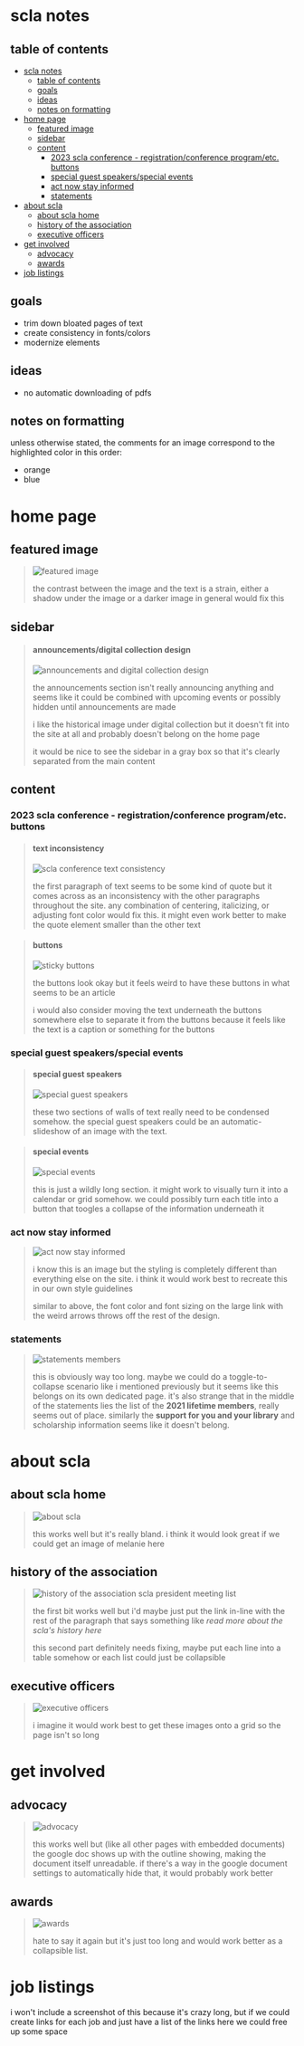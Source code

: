 # scla notes
## table of contents
- [scla notes](#scla-notes)
	- [table of contents](#table-of-contents)
	- [goals](#goals)
	- [ideas](#ideas)
	- [notes on formatting](#notes-on-formatting)
- [home page](#home-page)
	- [featured image](#featured-image)
	- [sidebar](#sidebar)
	- [content](#content)
		- [2023 scla conference - registration/conference program/etc. buttons](#2023-scla-conference---registrationconference-programetc-buttons)
		- [special guest speakers/special events](#special-guest-speakersspecial-events)
		- [act now stay informed](#act-now-stay-informed)
		- [statements](#statements)
- [about scla](#about-scla)
	- [about scla home](#about-scla-home)
	- [history of the association](#history-of-the-association)
	- [executive officers](#executive-officers)
- [get involved](#get-involved)
	- [advocacy](#advocacy)
	- [awards](#awards)
- [job listings](#job-listings)

## goals
- trim down bloated pages of text
- create consistency in fonts/colors
- modernize elements

## ideas
- no automatic downloading of pdfs

## notes on formatting
unless otherwise stated, the comments for an image correspond to the highlighted color in this order: 
- orange
- blue

# home page
## featured image
> ![featured image](https://github.com/cwrightlibrary/scla/blob/main/assets/website_notes/fig_/_home/_content/_featured_image.png?raw=true)
> 
> the contrast between the image and the text is a strain, either a shadow under the image or a darker image in general would fix this

## sidebar
> #### announcements/digital collection design
> ![announcements and digital collection design](https://github.com/cwrightlibrary/scla/blob/main/assets/website_notes/fig_/_home/_sidebar/_announcements_digital_collection_design.png?raw=true)
> 
> the announcements section isn't really announcing anything and seems like it could be combined with upcoming events or possibly hidden until announcements are made
> 
> i like the historical image under digital collection but it doesn't fit into the site at all and probably doesn't belong on the home page
> 
> it would be nice to see the sidebar in a gray box so that it's clearly separated from the main content

## content
### 2023 scla conference - registration/conference program/etc. buttons
> #### text inconsistency
> ![scla conference text consistency](https://github.com/cwrightlibrary/scla/blob/main/assets/website_notes/fig_/_home/_content/_scla_conference_text_consistency.png?raw=true)
> 
> the first paragraph of text seems to be some kind of quote but it comes across as an inconsistency with the other paragraphs throughout the site. any combination of centering, italicizing, or adjusting font color would fix this. it might even work better to make the quote element smaller than the other text

> #### buttons
> ![sticky buttons](https://github.com/cwrightlibrary/scla/blob/main/assets/website_notes/fig_/_home/_content/_sticky_buttons_text.png?raw=true)
> 
> the buttons look okay but it feels weird to have these buttons in what seems to be an article
> 
> i would also consider moving the text underneath the buttons somewhere else to separate it from the buttons because it feels like the text is a caption or something for the buttons

### special guest speakers/special events
> #### special guest speakers
> ![special guest speakers](https://github.com/cwrightlibrary/scla/blob/main/assets/website_notes/fig_/_home/_content/_special_guest_speakers.png?raw=true)
> 
> these two sections of walls of text really need to be condensed somehow. the special guest speakers could be an automatic-slideshow of an image with the text.

> #### special events
> ![special events](https://github.com/cwrightlibrary/scla/blob/main/assets/website_notes/fig_/_home/_content/_special_events.png?raw=true)
> 
> this is just a wildly long section. it might work to visually turn it into a calendar or grid somehow. we could possibly turn each title into a button that toogles a collapse of the information underneath it

###  act now stay informed
> ![act now stay informed](https://github.com/cwrightlibrary/scla/blob/main/assets/website_notes/fig_/_home/_content/_act_now_stay_informed.png?raw=true)
> 
> i know this is an image but the styling is completely different than everything else on the site. i think it would work best to recreate this in our own style guidelines
> 
> similar to above, the font color and font sizing on the large link with the weird arrows throws off the rest of the design.

### statements
> ![statements members](https://github.com/cwrightlibrary/scla/blob/main/assets/website_notes/fig_/_home/_content/_statements_members_scholarships.png?raw=true)
> 
> this is obviously way too long. maybe we could do a toggle-to-collapse scenario like i mentioned previously but it seems like this belongs on its own dedicated page. it's also strange that in the middle of the statements lies the list of the **2021 lifetime members**, really seems out of place. similarly the **support for you and your library** and scholarship information seems like it doesn't belong.

# about scla
## about scla home
> ![about scla](https://github.com/cwrightlibrary/scla/blob/main/assets/website_notes/fig_/_about/_about_scla.PNG?raw=true)
> 
> this works well but it's really bland. i think it would look great if we could get an image of melanie here

## history of the association
> ![history of the association scla president meeting list](https://github.com/cwrightlibrary/scla/blob/main/assets/website_notes/fig_/_about/_history_of_the_association_scla_president_meeting_list.png?raw=true)
> 
> the first bit works well but i'd maybe just put the link in-line with the rest of the paragraph that says something like *read more about the scla's history here*
> 
> this second part definitely needs fixing, maybe put each line into a table somehow or each list could just be collapsible

## executive officers
> ![executive officers](https://github.com/cwrightlibrary/scla/blob/main/assets/website_notes/fig_/_about/_executive_officers.png?raw=true)
>
> i imagine it would work best to get these images onto a grid so the page isn't so long

# get involved
## advocacy
> ![advocacy](https://github.com/cwrightlibrary/scla/blob/main/assets/website_notes/fig_/_get_involved/_advocacy.PNG?raw=true)
>
> this works well but (like all other pages with embedded documents) the google doc shows up with the outline showing, making the document itself unreadable. if there's a way in the google document settings to automatically hide that, it would probably work better

## awards
> ![awards](https://github.com/cwrightlibrary/scla/blob/main/assets/website_notes/fig_/_get_involved/_awards.png?raw=true)
>
> hate to say it again but it's just too long and would work better as a collapsible list.

# job listings
i won't include a screenshot of this because it's crazy long, but if we could create links for each job and just have a list of the links here we could free up some space
